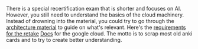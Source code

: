 There is a special recertification exam that is shorter and focuses on AI. However, you still need to understand the basics of the cloud machinery. Instead of drowning into the material, you could try to go through the [architecture material](https://cloud.google.com/architecture) to guide on what's relevant.
Here's the [requirements for the retake](https://services.google.com/fh/files/misc/professional_cloud_architect_renewal_exam_guide_eng.pdf)
[Docs](https://cloud.google.com/docs) for the google cloud.
The motto is to scrap most old anki cards and to try to create better understanding.
